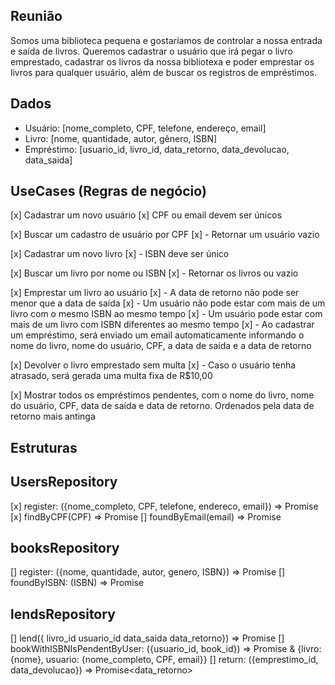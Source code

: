 ## Reunião

Somos uma biblioteca pequena e gostaríamos de controlar a nossa entrada e saída de livros. Queremos cadastrar o usuário que irá pegar o livro emprestado, cadastrar os livros da nossa bibliotexa e poder emprestar os livros para qualquer usuário, além de buscar os registros de empréstimos.

## Dados

- Usuário: [nome_completo, CPF, telefone, endereço, email]
- Livro: [nome, quantidade, autor, gênero, ISBN]
- Empréstimo: [usuario_id, livro_id, data_retorno, data_devolucao, data_saida]

## UseCases (Regras de negócio)

[x] Cadastrar um novo usuário
[x] CPF ou email devem ser únicos

[x] Buscar um cadastro de usuário por CPF
[x] - Retornar um usuário vazio

[x] Cadastrar um novo livro
[x] - ISBN deve ser único

[x] Buscar um livro por nome ou ISBN
[x] - Retornar os livros ou vazio

[x] Emprestar um livro ao usuário
[x] - A data de retorno não pode ser menor que a data de saída
[x] - Um usuário não pode estar com mais de um livro com o mesmo ISBN ao mesmo tempo
[x] - Um usuário pode estar com mais de um livro com ISBN diferentes ao mesmo tempo
[x] - Ao cadastrar um empréstimo, será enviado um email automaticamente informando o nome do livro, nome do usuário, CPF, a data de saída e a data de retorno

[x] Devolver o livro emprestado sem multa
[x] - Caso o usuário tenha atrasado, será gerada uma multa fixa de R$10,00

[x] Mostrar todos os empréstimos pendentes, com o nome do livro, nome do usuário, CPF, data de saída e data de retorno. Ordenados pela data de retorno mais antinga

## Estruturas

## UsersRepository

[x] register: ({nome_completo, CPF, telefone, endereco, email}) => Promise<void>
[x] findByCPF(CPF) => Promise<boolean>
[] foundByEmail(email) => Promise<boolean>

## booksRepository

[] register: ({nome, quantidade, autor, genero, ISBN}) => Promise<void>
[] foundByISBN: (ISBN) => Promise<boolean>

## lendsRepository

[] lend({ livro_id
usuario_id
data_saida
data_retorno}) => Promise<void>
[] bookWithISBNIsPendentByUser: ({usuario_id, book_id}) => Promise<boolean> & {livro: {nome}, usuario: {nome_completo, CPF, email}}
[] return: ({emprestimo_id, data_devolucao}) => Promise<data_retorno>
